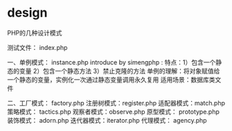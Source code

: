 # design
PHP的几种设计模式

测试文件：  index.php

一、单例模式：  instance.php
introduce by simengphp :
特点：1）包含一个静态的变量
      2）包含一个静态方法
      3）禁止克隆的方法
单例的理解：将对象赋值给一个静态的变量，实例化一次通过静态变量调用永久复用
适用场景：数据库类文件

二、工厂模式：  factory.php
注册树模式：register.php
适配器模式：match.php
策略模式：  tactics.php
观察者模式：observe.php
原型模式：  prototype.php
装饰模式：  adorn.php
迭代器模式：iterator.php
代理模式：  agency.php


